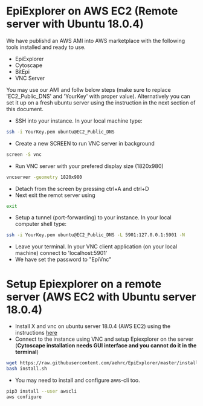 # EpiExplorer on AWS EC2 (Remote server with Ubuntu 18.0.4)

We have publishd an AWS AMI into AWS marketplace with the following tools installed and ready to use.

- EpiExplorer
- Cytoscape
- BitEpi
- VNC Server

You may use our AMI and follw below steps (make sure to replace 'EC2_Public_DNS' and 'YourKey' with proper value). Alternatively you can set it up on a fresh ubuntu server using the instruction in the next section of this document.

- SSH into your instance. In your local machine type:

```sh
ssh -i YourKey.pem ubuntu@EC2_Public_DNS
```

- Create a new SCREEN to run VNC server in background

```sh
screen -S vnc
```

- Run VNC server with your prefered display size (1820x980)

```sh
vncserver -geometry 1820x980
```

- Detach from the screen by pressing ctrl+A and ctrl+D
- Next exit the remot server using

```sh
exit
```

- Setup a tunnel (port-forwarding) to your instance. In your local computer shell type:

```sh
ssh -i YourKey.pem ubuntu@EC2_Public_DNS -L 5901:127.0.0.1:5901 -N
```

- Leave your terminal. In your VNC client application (on your local machine) connect to 'localhost:5901'
- We have set the password to "EpiVnc"

# Setup Epiexplorer on a remote server (AWS EC2 with Ubuntu server 18.0.4)

- Install X and vnc on ubuntu server 18.0.4 (AWS EC2) using the instructions [here](https://medium.com/@Arafat./graphical-user-interface-using-vnc-with-amazon-ec2-instances-549d9c0969c5)
- Connect to the instance using VNC and setup Epiexplorer on the server (**Cytoscape installation needs GUI interface and you cannot do it in the terminal**)

```sh
wget https://raw.githubusercontent.com/aehrc/EpiExplorer/master/install.sh
bash install.sh
```

- You may need to install and configure aws-cli too.

```sh
pip3 install --user awscli
aws configure
```
